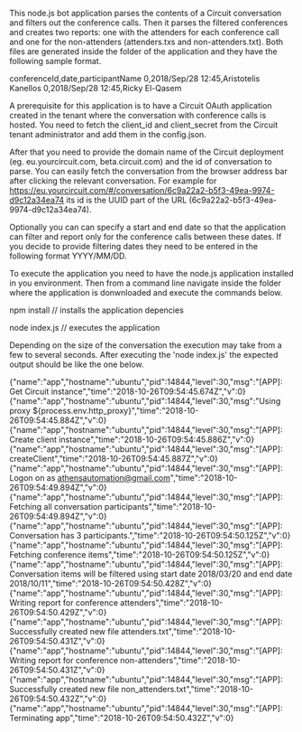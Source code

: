 This node.js bot application parses the contents of a Circuit conversation and filters out the conference calls. Then it parses the filtered conferences and creates two reports: one with the attenders for each conference call and one for the non-attenders (attenders.txs and non-attenders.txt). Both files are generated inside the folder of the application and they have the following sample format.

conferenceId,date,participantName
0,2018/Sep/28 12:45,Aristotelis Kanellos
0,2018/Sep/28 12:45,Ricky El-Qasem

A prerequisite for this application is to have a Circuit OAuth application created in the tenant where the conversation with conference calls is hosted. You need to fetch the client_id and client_secret from the Circuit tenant administrator and add them in the config.json.

After that you need to provide the domain name of the Circuit deployment (eg. eu.yourcircuit.com, beta.circuit.com) and the id of conversation to parse. You can easily fetch the conversation from the browser address bar after clicking the relevant conversation. For example for https://eu.yourcircuit.com/#/conversation/6c9a22a2-b5f3-49ea-9974-d9c12a34ea74 its id is the UUID part of the URL (6c9a22a2-b5f3-49ea-9974-d9c12a34ea74).

Optionally you can can specify a start and end date so that the application can filter and report only for the conference calls between these dates. If you decide to provide filtering dates they need to be entered in the following format YYYY/MM/DD.

To execute the application you need to have the node.js application installed in you environment. Then from a command line navigate inside the folder where the application is donwnloaded and execute the commands below.

npm install  // installs the application depencies

node index.js  // executes the application

Depending on the size of the conversation the execution may take from a few to several seconds. After executing the 'node index.js' the expected output should be like the one below.

{"name":"app","hostname":"ubuntu","pid":14844,"level":30,"msg":"[APP]: Get Circuit instance","time":"2018-10-26T09:54:45.674Z","v":0}
{"name":"app","hostname":"ubuntu","pid":14844,"level":30,"msg":"Using proxy ${process.env.http_proxy}","time":"2018-10-26T09:54:45.884Z","v":0}
{"name":"app","hostname":"ubuntu","pid":14844,"level":30,"msg":"[APP]: Create client instance","time":"2018-10-26T09:54:45.886Z","v":0}
{"name":"app","hostname":"ubuntu","pid":14844,"level":30,"msg":"[APP]: createClient","time":"2018-10-26T09:54:45.887Z","v":0}
{"name":"app","hostname":"ubuntu","pid":14844,"level":30,"msg":"[APP]: Logon on as athensautomation@gmail.com","time":"2018-10-26T09:54:49.894Z","v":0}
{"name":"app","hostname":"ubuntu","pid":14844,"level":30,"msg":"[APP]: Fetching all conversation participants","time":"2018-10-26T09:54:49.894Z","v":0}
{"name":"app","hostname":"ubuntu","pid":14844,"level":30,"msg":"[APP]: Conversation has 3 participants.","time":"2018-10-26T09:54:50.125Z","v":0}
{"name":"app","hostname":"ubuntu","pid":14844,"level":30,"msg":"[APP]: Fetching conference items","time":"2018-10-26T09:54:50.125Z","v":0}
{"name":"app","hostname":"ubuntu","pid":14844,"level":30,"msg":"[APP]: Conversation items will be filtered using start date 2018/03/20 and end date 2018/10/11","time":"2018-10-26T09:54:50.428Z","v":0}
{"name":"app","hostname":"ubuntu","pid":14844,"level":30,"msg":"[APP]: Writing report for conference attenders","time":"2018-10-26T09:54:50.429Z","v":0}
{"name":"app","hostname":"ubuntu","pid":14844,"level":30,"msg":"[APP]: Successfully created new file attenders.txt","time":"2018-10-26T09:54:50.431Z","v":0}
{"name":"app","hostname":"ubuntu","pid":14844,"level":30,"msg":"[APP]: Writing report for conference non-attenders","time":"2018-10-26T09:54:50.431Z","v":0}
{"name":"app","hostname":"ubuntu","pid":14844,"level":30,"msg":"[APP]: Successfully created new file non_attenders.txt","time":"2018-10-26T09:54:50.432Z","v":0}
{"name":"app","hostname":"ubuntu","pid":14844,"level":30,"msg":"[APP]: Terminating app","time":"2018-10-26T09:54:50.432Z","v":0}
